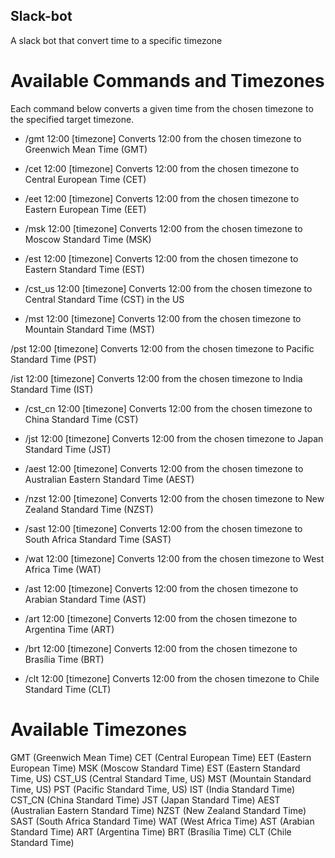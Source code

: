 ## Slack-bot
A slack bot that convert time to a specific timezone 

# Available Commands and Timezones
Each command below converts a given time from the chosen timezone to the specified target timezone.

- /gmt 12:00 [timezone] 
  Converts 12:00 from the chosen timezone to Greenwich Mean Time (GMT)

- /cet 12:00 [timezone] 
Converts 12:00 from the chosen timezone to Central European Time (CET)

- /eet 12:00 [timezone]
Converts 12:00 from the chosen timezone to Eastern European Time (EET)

- /msk 12:00 [timezone] 
Converts 12:00 from the chosen timezone to Moscow Standard Time (MSK)

- /est 12:00 [timezone] 
Converts 12:00 from the chosen timezone to Eastern Standard Time (EST)

- /cst_us 12:00 [timezone] 
Converts 12:00 from the chosen timezone to Central Standard Time (CST) in the US

- /mst 12:00 [timezone] 
Converts 12:00 from the chosen timezone to Mountain Standard Time (MST)

/pst 12:00 [timezone] 
Converts 12:00 from the chosen timezone to Pacific Standard Time (PST)

/ist 12:00 [timezone] 
Converts 12:00 from the chosen timezone to India Standard Time (IST)

- /cst_cn 12:00 [timezone] 
Converts 12:00 from the chosen timezone to China Standard Time (CST)

- /jst 12:00 [timezone] 
Converts 12:00 from the chosen timezone to Japan Standard Time (JST)

- /aest 12:00 [timezone]
Converts 12:00 from the chosen timezone to Australian Eastern Standard Time (AEST)

- /nzst 12:00 [timezone] 
Converts 12:00 from the chosen timezone to New Zealand Standard Time (NZST)

- /sast 12:00 [timezone] 
Converts 12:00 from the chosen timezone to South Africa Standard Time (SAST)

- /wat 12:00 [timezone] 
Converts 12:00 from the chosen timezone to West Africa Time (WAT)

- /ast 12:00 [timezone]
Converts 12:00 from the chosen timezone to Arabian Standard Time (AST)

- /art 12:00 [timezone]
Converts 12:00 from the chosen timezone to Argentina Time (ART)

- /brt 12:00 [timezone] Converts 12:00 from the chosen timezone to Brasília Time (BRT)

- /clt 12:00 [timezone] 
Converts 12:00 from the chosen timezone to Chile Standard Time (CLT)

# Available Timezones
GMT (Greenwich Mean Time)
CET (Central European Time)
EET (Eastern European Time)
MSK (Moscow Standard Time)
EST (Eastern Standard Time, US)
CST_US (Central Standard Time, US)
MST (Mountain Standard Time, US)
PST (Pacific Standard Time, US)
IST (India Standard Time)
CST_CN (China Standard Time)
JST (Japan Standard Time)
AEST (Australian Eastern Standard Time)
NZST (New Zealand Standard Time)
SAST (South Africa Standard Time)
WAT (West Africa Time)
AST (Arabian Standard Time)
ART (Argentina Time)
BRT (Brasília Time)
CLT (Chile Standard Time)

